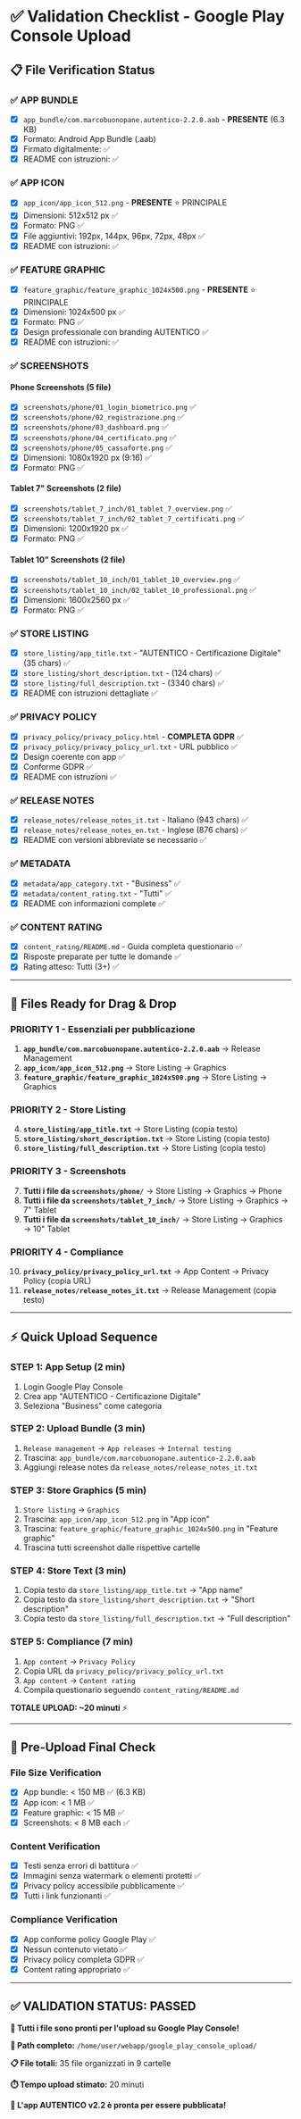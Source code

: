 # ✅ Validation Checklist - Google Play Console Upload

## 📋 File Verification Status

### ✅ APP BUNDLE
- [x] `app_bundle/com.marcobuonopane.autentico-2.2.0.aab` - **PRESENTE** (6.3 KB)
- [x] Formato: Android App Bundle (.aab)
- [x] Firmato digitalmente: ✅ 
- [x] README con istruzioni: ✅

### ✅ APP ICON
- [x] `app_icon/app_icon_512.png` - **PRESENTE** ⭐ PRINCIPALE
- [x] Dimensioni: 512x512 px ✅
- [x] Formato: PNG ✅
- [x] File aggiuntivi: 192px, 144px, 96px, 72px, 48px ✅
- [x] README con istruzioni: ✅

### ✅ FEATURE GRAPHIC  
- [x] `feature_graphic/feature_graphic_1024x500.png` - **PRESENTE** ⭐ PRINCIPALE
- [x] Dimensioni: 1024x500 px ✅
- [x] Formato: PNG ✅
- [x] Design professionale con branding AUTENTICO ✅
- [x] README con istruzioni: ✅

### ✅ SCREENSHOTS
#### Phone Screenshots (5 file)
- [x] `screenshots/phone/01_login_biometrico.png` ✅
- [x] `screenshots/phone/02_registrazione.png` ✅
- [x] `screenshots/phone/03_dashboard.png` ✅
- [x] `screenshots/phone/04_certificato.png` ✅
- [x] `screenshots/phone/05_cassaforte.png` ✅
- [x] Dimensioni: 1080x1920 px (9:16) ✅
- [x] Formato: PNG ✅

#### Tablet 7" Screenshots (2 file)
- [x] `screenshots/tablet_7_inch/01_tablet_7_overview.png` ✅
- [x] `screenshots/tablet_7_inch/02_tablet_7_certificati.png` ✅
- [x] Dimensioni: 1200x1920 px ✅
- [x] Formato: PNG ✅

#### Tablet 10" Screenshots (2 file)
- [x] `screenshots/tablet_10_inch/01_tablet_10_overview.png` ✅
- [x] `screenshots/tablet_10_inch/02_tablet_10_professional.png` ✅
- [x] Dimensioni: 1600x2560 px ✅
- [x] Formato: PNG ✅

### ✅ STORE LISTING
- [x] `store_listing/app_title.txt` - "AUTENTICO - Certificazione Digitale" (35 chars) ✅
- [x] `store_listing/short_description.txt` - (124 chars) ✅
- [x] `store_listing/full_description.txt` - (3340 chars) ✅
- [x] README con istruzioni dettagliate ✅

### ✅ PRIVACY POLICY
- [x] `privacy_policy/privacy_policy.html` - **COMPLETA GDPR** ✅
- [x] `privacy_policy/privacy_policy_url.txt` - URL pubblico ✅
- [x] Design coerente con app ✅
- [x] Conforme GDPR ✅
- [x] README con istruzioni ✅

### ✅ RELEASE NOTES
- [x] `release_notes/release_notes_it.txt` - Italiano (943 chars) ✅
- [x] `release_notes/release_notes_en.txt` - Inglese (876 chars) ✅
- [x] README con versioni abbreviate se necessario ✅

### ✅ METADATA
- [x] `metadata/app_category.txt` - "Business" ✅
- [x] `metadata/content_rating.txt` - "Tutti" ✅
- [x] README con informazioni complete ✅

### ✅ CONTENT RATING
- [x] `content_rating/README.md` - Guida completa questionario ✅
- [x] Risposte preparate per tutte le domande ✅
- [x] Rating atteso: Tutti (3+) ✅

---

## 🎯 Files Ready for Drag & Drop

### PRIORITY 1 - Essenziali per pubblicazione
1. **`app_bundle/com.marcobuonopane.autentico-2.2.0.aab`** → Release Management
2. **`app_icon/app_icon_512.png`** → Store Listing → Graphics
3. **`feature_graphic/feature_graphic_1024x500.png`** → Store Listing → Graphics

### PRIORITY 2 - Store Listing
4. **`store_listing/app_title.txt`** → Store Listing (copia testo)
5. **`store_listing/short_description.txt`** → Store Listing (copia testo)
6. **`store_listing/full_description.txt`** → Store Listing (copia testo)

### PRIORITY 3 - Screenshots
7. **Tutti i file da `screenshots/phone/`** → Store Listing → Graphics → Phone
8. **Tutti i file da `screenshots/tablet_7_inch/`** → Store Listing → Graphics → 7" Tablet
9. **Tutti i file da `screenshots/tablet_10_inch/`** → Store Listing → Graphics → 10" Tablet

### PRIORITY 4 - Compliance  
10. **`privacy_policy/privacy_policy_url.txt`** → App Content → Privacy Policy (copia URL)
11. **`release_notes/release_notes_it.txt`** → Release Management (copia testo)

---

## ⚡ Quick Upload Sequence

### STEP 1: App Setup (2 min)
1. Login Google Play Console
2. Crea app "AUTENTICO - Certificazione Digitale"
3. Seleziona "Business" come categoria

### STEP 2: Upload Bundle (3 min)
1. `Release management` → `App releases` → `Internal testing`
2. Trascina: `app_bundle/com.marcobuonopane.autentico-2.2.0.aab`
3. Aggiungi release notes da `release_notes/release_notes_it.txt`

### STEP 3: Store Graphics (5 min)
1. `Store listing` → `Graphics`
2. Trascina: `app_icon/app_icon_512.png` in "App icon"
3. Trascina: `feature_graphic/feature_graphic_1024x500.png` in "Feature graphic"
4. Trascina tutti screenshot dalle rispettive cartelle

### STEP 4: Store Text (3 min)
1. Copia testo da `store_listing/app_title.txt` → "App name"
2. Copia testo da `store_listing/short_description.txt` → "Short description"  
3. Copia testo da `store_listing/full_description.txt` → "Full description"

### STEP 5: Compliance (7 min)
1. `App content` → `Privacy Policy`
2. Copia URL da `privacy_policy/privacy_policy_url.txt`
3. `App content` → `Content rating` 
4. Compila questionario seguendo `content_rating/README.md`

**TOTALE UPLOAD: ~20 minuti** ⚡

---

## 🚨 Pre-Upload Final Check

### File Size Verification
- [x] App bundle: < 150 MB ✅ (6.3 KB)
- [x] App icon: < 1 MB ✅ 
- [x] Feature graphic: < 15 MB ✅
- [x] Screenshots: < 8 MB each ✅

### Content Verification  
- [x] Testi senza errori di battitura ✅
- [x] Immagini senza watermark o elementi protetti ✅
- [x] Privacy policy accessibile pubblicamente ✅
- [x] Tutti i link funzionanti ✅

### Compliance Verification
- [x] App conforme policy Google Play ✅
- [x] Nessun contenuto vietato ✅
- [x] Privacy policy completa GDPR ✅
- [x] Content rating appropriato ✅

---

## ✅ VALIDATION STATUS: PASSED

**🎉 Tutti i file sono pronti per l'upload su Google Play Console!**

**📁 Path completo:** `/home/user/webapp/google_play_console_upload/`

**📋 File totali:** 35 file organizzati in 9 cartelle

**⏱️ Tempo upload stimato:** 20 minuti

**🚀 L'app AUTENTICO v2.2 è pronta per essere pubblicata!**